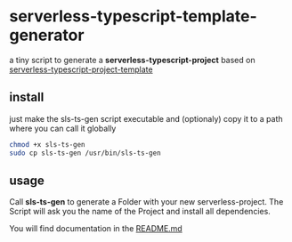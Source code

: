 # serverless-typescript-template-generator

a tiny script to generate a **serverless-typescript-project** based on [serverless-typescript-project-template](https://github.com/bastian-meier/serverless-typescript-project-template)

## install

just make the sls-ts-gen script executable and (optionaly) copy it to a path where you can call it globally


   ```bash
   chmod +x sls-ts-gen
   sudo cp sls-ts-gen /usr/bin/sls-ts-gen
   ``` 
   
## usage

Call **sls-ts-gen** to generate a Folder with your new serverless-project.
The Script will ask you the name of the Project and install all dependencies.

You will find documentation in the [README.md](https://github.com/bastian-meier/serverless-typescript-project-template/blob/master/README.md)
